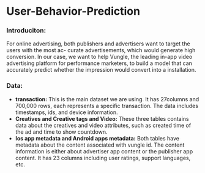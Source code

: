 # User-Behavior-Prediction

### Introduciton: 

For online advertising, both publishers and advertisers want to target the users with the most ac- curate advertisements, which would generate high conversion. In our case, we want to help Vungle, the leading in-app video advertising platform for performance marketers, to build a model that can accurately predict whether the impression would convert into a installation.

### Data: 
* **transaction:** This is the main dataset we are using. It has 27columns and 700,000 rows, each represents a specific transaction. The data includes timestamps, ids, and device information.
* **Creatives and Creative tags and Video:** These three tables contains data about the creatives and video attributes, such as created time of the ad and time to show countdown.
* **Ios app metadata and Android apps metadata:** Both tables have metadata about the content associated with vungle id. The content information is either about advertiser app content or the publisher app content. It has 23 columns including user ratings, support languages, etc.
